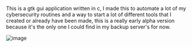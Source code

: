 This is a gtk gui application written in c, I made this to automate a lot of my cybersecurity routines and a way to start
a lot of different tools that I created or already have been made, this is a really early alpha version because it's the 
only one I could find in my backup server's for now.

![image]([https://avatars.githubusercontent.com/u/62957566?v=4](https://prnt.sc/PtRDZXUSC8mB)https://prnt.sc/PtRDZXUSC8mB)
